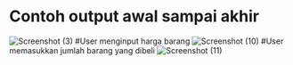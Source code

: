 # Contoh output awal sampai akhir
![Screenshot (3)](https://github.com/user-attachments/assets/649eee73-25fd-4173-9449-5b3fc12335a5)
#User menginput harga barang
![Screenshot (10)](https://github.com/user-attachments/assets/bc4eb699-bf7b-4c72-bc37-c134d4d3e953)
#User memasukkan jumlah barang yang dibeli
![Screenshot (11)](https://github.com/user-attachments/assets/76881ecb-0ac2-4316-ba46-ba5a40b34813)
